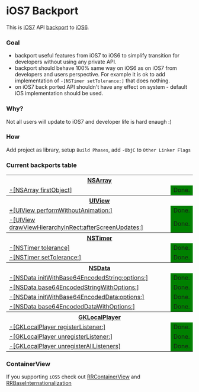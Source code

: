 iOS7 Backport
=============

This is [iOS7](http://www.apple.com/ios/ios7/) API [backport](http://en.wikipedia.org/wiki/Backporting) to [iOS6](http://www.apple.com/ios/ios6/).

### Goal
* backport useful features from iOS7 to iOS6 to simplify transition for developers without using any private API.
* backport should behave 100% same way on iOS6 as on iOS7 from developers and users perspective.  For example it is ok to add implementation of `-[NSTimer setTolerance:]` that does nothing.
* on iOS7 back ported API shouldn't have any effect on system - default iOS implementation should be used.

### Why?
Not all users will update to iOS7 and developer life is hard enaugh :)

### How
Add project as library, setup `Build Phases`, add `-ObjC` to `Other Linker Flags`

### Current backports table
<table>
  <!-- NSArray -->
  <tr>
    <th colspan="2"><a href="https://developer.apple.com/library/ios/documentation/Cocoa/Reference/Foundation/Classes/NSArray_Class/NSArray.html">NSArray</a></th>
  </tr>
  <tr>
    <td><a href="https://developer.apple.com/library/ios/documentation/Cocoa/Reference/Foundation/Classes/NSArray_Class/NSArray.html#//apple_ref/occ/instm/NSArray/firstObject">-[NSArray firstObject]</a></td>
    <td style="background-color: green;">Done.</td>
  </tr>
  
  <!-- UIView -->
  <tr>
    <th colspan="2"><a href="https://developer.apple.com/library/ios/documentation/uikit/reference/uiview_class/UIView/UIView.html">UIView</a></th>
  </tr>
  <tr>
    <td><a href="https://developer.apple.com/library/ios/documentation/uikit/reference/uiview_class/UIView/UIView.html#//apple_ref/occ/clm/UIView/performWithoutAnimation:">+[UIView performWithoutAnimation:]</a></td>
    <td style="background-color: green;">Done.</td>
  </tr>
  <tr>
    <td><a href="https://developer.apple.com/library/ios/documentation/uikit/reference/uiview_class/UIView/UIView.html#//apple_ref/occ/instm/UIView/drawViewHierarchyInRect:afterScreenUpdates:">-[UIView drawViewHierarchyInRect:afterScreenUpdates:]</a></td>
    <td style="background-color: green;">Done.</td>
  </tr>
  
  <!-- NSTimer -->
  <tr>
    <th colspan="2"><a href="https://developer.apple.com/library/ios/documentation/Cocoa/Reference/Foundation/Classes/NSTimer_Class/Reference/NSTimer.html">NSTimer</a></th>
  </tr>
  <tr>
    <td><a href="https://developer.apple.com/library/ios/documentation/Cocoa/Reference/Foundation/Classes/NSTimer_Class/Reference/NSTimer.html#//apple_ref/occ/instm/NSTimer/tolerance">-[NSTimer tolerance]</a></td>
    <td style="background-color: green;">Done.</td>
  </tr>
  <tr>
    <td><a href="https://developer.apple.com/library/ios/documentation/Cocoa/Reference/Foundation/Classes/NSTimer_Class/Reference/NSTimer.html#//apple_ref/occ/instm/NSTimer/setTolerance:">-[NSTimer setTolerance:]</a></td>
    <td style="background-color: green;">Done.</td>
  </tr>

  <!-- NSData -->
  <tr>
    <th colspan="2"><a href="https://developer.apple.com/library/ios/documentation/Cocoa/Reference/Foundation/Classes/NSData_Class/Reference/Reference.html">NSData</a></th>
  </tr>
  <tr>
    <td><a href="https://developer.apple.com/library/ios/documentation/Cocoa/Reference/Foundation/Classes/NSData_Class/Reference/Reference.html#//apple_ref/occ/instm/NSData/initWithBase64EncodedString:options:">-[NSData initWithBase64EncodedString:options:]</a></td>
    <td style="background-color: green;">Done.</td>
  </tr>
  <tr>
    <td><a href="https://developer.apple.com/library/ios/documentation/Cocoa/Reference/Foundation/Classes/NSData_Class/Reference/Reference.html#//apple_ref/occ/instm/NSData/base64EncodedStringWithOptions:">-[NSData base64EncodedStringWithOptions:]</a></td>
    <td style="background-color: green;">Done.</td>
  </tr>
  <tr>
    <td><a href="https://developer.apple.com/library/ios/documentation/Cocoa/Reference/Foundation/Classes/NSData_Class/Reference/Reference.html#//apple_ref/occ/instm/NSData/initWithBase64EncodedData:options:">-[NSData initWithBase64EncodedData:options:]</a></td>
    <td style="background-color: green;">Done.</td>
  </tr>
  <tr>
    <td><a href="https://developer.apple.com/library/ios/documentation/Cocoa/Reference/Foundation/Classes/NSData_Class/Reference/Reference.html#//apple_ref/occ/instm/NSData/base64EncodedDataWithOptions:">-[NSData base64EncodedDataWithOptions:]</a></td>
    <td style="background-color: green;">Done.</td>
  </tr>

  <!-- GKLocalPlayer -->
  <tr>
    <th colspan="2"><a href="https://developer.apple.com/library/ios/documentation/GameKit/Reference/GKLocalPlayer_Ref/Reference/Reference.html">GKLocalPlayer</a></th>
  </tr>
  <tr>
    <td><a href="https://developer.apple.com/library/ios/documentation/GameKit/Reference/GKLocalPlayer_Ref/Reference/Reference.html#//apple_ref/occ/instm/GKLocalPlayer/registerListener:">-[GKLocalPlayer registerListener:]</a></td>
    <td style="background-color: green;">Done.</td>
  </tr>
  <tr>
    <td><a href="https://developer.apple.com/library/ios/documentation/GameKit/Reference/GKLocalPlayer_Ref/Reference/Reference.html#//apple_ref/occ/instm/GKLocalPlayer/unregisterListener:">-[GKLocalPlayer unregisterListener:]</a></td>
    <td style="background-color: green;">Done.</td>
  </tr>
  <tr>
    <td><a href="https://developer.apple.com/library/ios/documentation/GameKit/Reference/GKLocalPlayer_Ref/Reference/Reference.html#//apple_ref/occ/instm/GKLocalPlayer/unregisterAllListeners">-[GKLocalPlayer unregisterAllListeners]</a></td>
    <td style="background-color: green;">Done.</td>
  </tr>

</table>

### ContainerView
If you supporting `iOS5` check out [RRContainerView](https://github.com/RolandasRazma/RRContainerView) and [RRBaseInternationalization](https://github.com/RolandasRazma/RRBaseInternationalization)
